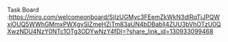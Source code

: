 Task Board :https://miro.com/welcomeonboard/SjIzUGMyc3FEemZkWkN3dlRqTjJPQWxiOUQ5WWhGMmxPWXgySlZmeHZiTm83aUN4bDBabll4ZUU3bVhOTzU0QXwzNDU4NzY0NTc1OTg3ODYwNzY4fDI=?share_link_id=130933099468
